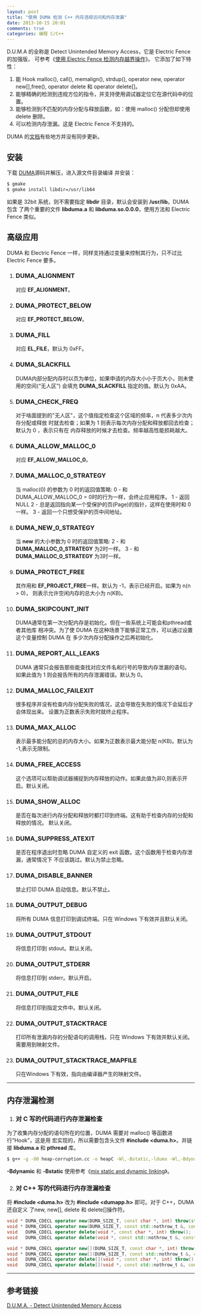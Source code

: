 ```yaml
---
layout: post
title: "使用 DUMA 检测 C++ 内存违规访问和内存泄漏"
date: 2013-10-15 20:01
comments: true
categories: 编程 C/C++
---
```


D.U.M.A 的全称是 Detect Unintended Memory Access，它是 Electric Fence 的加强版，
可参考《[使用 Electric Fence 检测内存越界操作](http://xinsuiyuer.github.io/blog/2013/10/13/use-electric-fence-to-detect-heap-overruns-and-underruns/)》。
它添加了如下特性：

1. 能 Hook malloc(), call(), memalign(), strdup(), operator new, operator new\[\],free(), operator delete 和 operator delete[]。
2. 能够精确的检测到违规方位的指令，并支持使用调试器定位它在源代码中的位置。
3. 能够检测到不匹配的内存分配与释放函数，如：使用 malloc() 分配但却使用 delete 删除。
4. 可以检测内存泄漏。这是 Electric Fence 不支持的。

DUMA 的[文档](http://duma.sourceforge.net/)有些地方并没有同步更新。


## 安装 ##

下载 [DUMA](https://sourceforge.net/projects/duma/)源码并解压，进入源文件目录编译
并安装：
```bash
$ gmake
$ gmake install libdir=/usr/lib64
```

如果是 32bit 系统，则不需要指定 **libdir** 目录，默认会安装到 **/usr/lib**。DUMA 包含
了两个重要的文件 **libduma.a** 和 **libduma.so.0.0.0**，使用方法和 Electric Fence 类似。



## 高级应用 ##

DUMA 和 Electric Fence 一样，同样支持通过变量来控制其行为，只不过比 Electric Fence
要多。

1. ### DUMA_ALIGNMENT ###
   对应 **EF_ALIGNMENT**。
2. ### DUMA_PROTECT_BELOW ###
   对应 **EF_PROTECT_BELOW**。
3. ### DUMA_FILL ###
   对应 **EL_FILE**，默认为 0xFF。
3. ### DUMA_SLACKFILL ###
   DUMA内部分配内存时以页为单位，如果申请的内存大小小于页大小，则未使用的空间(“无人区”)
   会填充 **DUMA_SLACKFILL** 指定的值。默认为 0xAA。
3. ### DUMA_CHECK_FREQ ###
   对于啥面提到的"无人区"，这个值指定检查这个区域的频率，n 代表多少次内存分配或释放
   时就去检查；如果为 1 则表示每次内存分配和释放都回去检查；默认为 0 ，表示只有在
   内存释放的时候才去检查。频率越高性能损耗越大。
4. ### DUMA_ALLOW_MALLOC_0 ###
   对应 **EF_ALLOW_MALLOC_0**。
5. ### DUMA_MALLOC_0_STRATEGY ###
   当 malloc(0) 的参数为 0 时的返回值策略:
   0 - 和 DUMA_ALLOW_MALLOC_0 = 0时的行为一样，会终止应用程序。
   1 - 返回 NULL
   2 - 总是返回指向某一个受保护的页(Page)的指针，这样在使用时和 0 一样。
   3 - 返回一个只想受保护的页中间地址。
6. ### DUMA_NEW_0_STRATEGY ###
   当 **new** 的大小参数为 0 时的返回值策略:
   2 - 和 **DUMA_MALLOC_0_STRATEGY** 为2时一样。
   3 - 和 **DUMA_MALLOC_0_STRATEGY** 为3时一样。
7. ### DUMA_PROTECT_FREE ###
   其作用和 **EF_PROJECT_FREE**一样。默认为 -1，表示已经开启。如果为 n(n > 0)，
   则表示允许空闲内存的总大小为 n(KB)。
8. ### DUMA_SKIPCOUNT_INIT ###
   DUMA通常在第一次分配内存是初始化。但在一些系统上可能会和pthread或者其他库
   相冲突。为了使 DUMA 在这种场景下能够正常工作，可以通过设置这个变量控制 DUMA 在
   多少次内存分配操作之后再初始化。
9. ### DUMA_REPORT_ALL_LEAKS ###
   DUMA 通常只会报告那些能查找对应文件名和行号的导致内存泄漏的语句。如果此值为 1
   则会报告所有的内存泄漏错误。默认为 0。
10. ### DUMA_MALLOC_FAILEXIT ###
    很多程序并没有检查内存分配失败的情况，这会导致在失败的情况下会延后才会体现出来。
    设置为正数表示失败时就终止程序。
11. ### DUMA_MAX_ALLOC ###
    表示最多能分配的总的内存大小。如果为正数表示最大能分配 n(KB)。默认为 -1,表示无限制。
12. ### DUMA_FREE_ACCESS ###
    这个选项可以帮助调试器捕捉到内存释放的动作。如果此值为非0,则表示开启。默认关闭。
13. ### DUMA_SHOW_ALLOC ###
    是否在每次进行内存分配和释放时都打印到终端。这有助于检查内存的分配和释放的情况。
    默认关闭。
14. ### DUMA_SUPPRESS_ATEXIT ###
    是否在程序退出时忽略 DUMA 自定义的 exit 函数。这个函数用于检查内存泄漏，通常情况下
    不应该跳过。默认为禁止忽略。
15. ### DUMA_DISABLE_BANNER ###
    禁止打印 DUMA 启动信息。默认不禁止。
16. ### DUMA_OUTPUT_DEBUG ###
    将所有 DUMA 信息打印到调试终端。只在 Windows 下有效并且默认关闭。
17. ### DUMA_OUTPUT_STDOUT ###
    将信息打印到 stdout。默认关闭。
18. ### DUMA_OUTPUT_STDERR ###
    将信息打印到 stderr。默认开启。
19. ### DUMA_OUTPUT_FILE ###
    将信息打印到指定文件中。默认关闭。
20. ### DUMA_OUTPUT_STACKTRACE ###
    打印所有泄漏内存的分配语句的调用栈，只在 Windows 下有效并默认关闭。需要用到映射文件。
21. ### DUMA_OUTPUT_STACKTRACE_MAPFILE ###
    只在Windows 下有效，指向由编译器产生的映射文件。

---------

## 内存泄漏检测 ##

1. ### 对 C 写的代码进行内存泄漏检查 ###
为了收集内存分配的语句所在的位置，DUMA 需要对 malloc() 等函数进行“Hook”，这是用
宏实现的，所以需要包含头文件 **#include <duma.h>**。并链接 **libduma.a** 和
**pthread** 库。

```bash
$ g++ -g -O0 heap-corruption.cc -o heapC -Wl,-Bstatic,-lduma -Wl,-Bdynamic -pthread
```

**-Bdynamic** 和 **-Bstatic** 使用参考《[mix static and dynamic linking](http://xinsuiyuer.github.io/blog/2013/10/14/mix-static-and-dynamic-linking/)》。

2. ### 对 C++ 写的代码进行内存泄漏检查 ###
将 **#include <duma.h>** 改为 **#include <dumapp.h>** 即可。对于 C++，DUMA 还自定义
了new, new\[\], delete 和 delete\[\]操作符。

```cpp
void * DUMA_CDECL operator new(DUMA_SIZE_T, const char *, int) throw(std::bad_alloc);
void * DUMA_CDECL operator new(DUMA_SIZE_T, const std::nothrow_t &, const char *, int) throw();
void   DUMA_CDECL operator delete(void *, const char *, int) throw();
void   DUMA_CDECL operator delete(void *, const std::nothrow_t &, const char *, int) throw();

void * DUMA_CDECL operator new[](DUMA_SIZE_T, const char *, int) throw(std::bad_alloc);
void * DUMA_CDECL operator new[](DUMA_SIZE_T, const std::nothrow_t &, const char *, int) throw();
void   DUMA_CDECL operator delete[](void *, const char *, int) throw();
void   DUMA_CDECL operator delete[](void *, const std::nothrow_t &, const char *, int) throw();

```

-----

## 参考链接 ##
[D.U.M.A. - Detect Unintended Memory Access](http://duma.sourceforge.net/)
